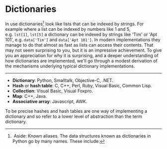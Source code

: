 # Dictionaries

In use dictionaries[^*] look like lists that can be indexed by strings.
For example where a list can be indexed by numbers like 1 and 5,
e.g. `lst[1]`, `lst[5]` a dictionary can be indexed by strings like
'Tim' or 'Apt 101', e.g. `data['Tim']` and `data['Apt 101']`. In
modern implementations they manage to do that almost as fast as lists
can access their contents. That may not seem surprising to you, but it
is an impressive achievement. To give you an appreciation for why it is
surprising, and a deeper understanding of how dictionaries are
implemented, we'll go through a modest derivation of the mechanisms
underlying typical dictionary implementations.

------------------------------------------------------------------------

[^*]: Aside: Known aliases. The data structures known as dictionaries in
Python go by many names. These include:

-   **Dictionary**: Python, Smalltalk, Objective-C, .NET.
-   **Hash** or **hash table**: C, C++, Perl, Ruby, Visual Basic, Common Lisp.
-   **Collection**: Visual Basic, Visual Foxpro.
-   **Map**: C++, Java.
-   **Associative array**: Javascript, AWK.

To be precise hashes and hash tables are one way of implementing a
dictionary and so refer to a lower level of abstraction than the term
dictionary.
